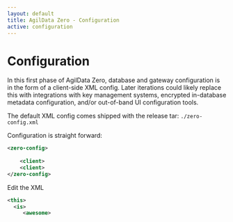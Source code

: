 ```yaml
---
layout: default
title: AgilData Zero - Configuration
active: configuration
---
```


# Configuration

In this first phase of AgilData Zero, database and gateway configuration is in the form of a client-side XML config. Later iterations could likely
replace this with integrations with key management systems, encrypted in-database metadata configuration, and/or out-of-band UI configuration tools.

The default XML config comes shipped with the release tar: `./zero-config.xml`

Configuration is straight forward: 

```xml
<zero-config>
    
    <client>
    <client>
</zero-config>
```

Edit the XML

```xml
<this>
  <is>
     <awesome>
```
